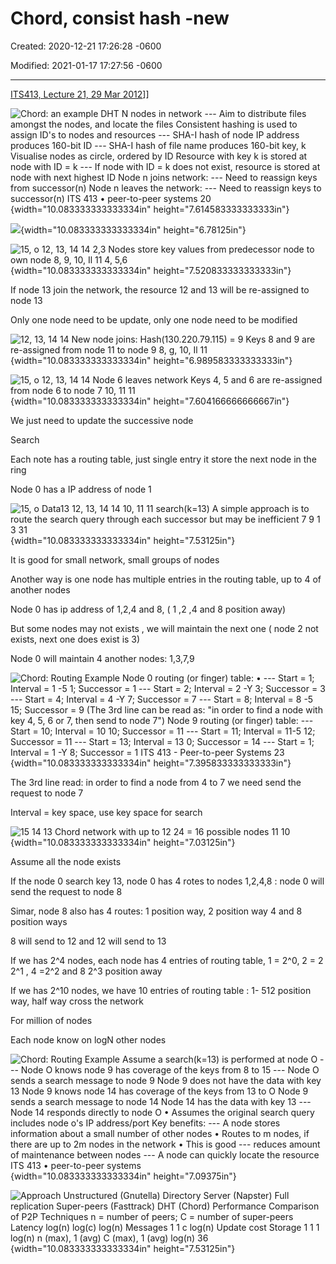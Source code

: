 # Chord,  consist hash -new 

Created: 2020-12-21 17:26:28 -0600

Modified: 2021-01-17 17:27:56 -0600

---

[ITS413, Lecture 21, 29 Mar 2012](https://www.youtube.com/watch?v=qqv4OJ5Lc4E&list=PLfTHgzgSsUiRbuCTkkA8O4ADz17jf6aY3&index=1&t=4262s)]]







![Chord: an example DHT N nodes in network --- Aim to distribute files amongst the nodes, and locate the files Consistent hashing is used to assign ID's to nodes and resources --- SHA-I hash of node IP address produces 160-bit ID --- SHA-I hash of file name produces 160-bit key, k Visualise nodes as circle, ordered by ID Resource with key k is stored at node with ID = k --- If node with ID = k does not exist, resource is stored at node with next highest ID Node n joins network: --- Need to reassign keys from successor(n) Node n leaves the network: --- Need to reassign keys to successor(n) ITS 413 • peer-to-peer systems 20 ](../../../media/Web-crawler-^MP2p-Consistent-Hash-Basic-Chord,--consist-hash--new-image1.png){width="10.083333333333334in" height="7.614583333333333in"}



![](../../../media/Web-crawler-^MP2p-Consistent-Hash-Basic-Chord,--consist-hash--new-image2.png){width="10.083333333333334in" height="6.78125in"}





























![15, o 12, 13, 14 14 2,3 Nodes store key values from predecessor node to own node 8, 9, 10, Il 11 4, 5,6 ](../../../media/Web-crawler-^MP2p-Consistent-Hash-Basic-Chord,--consist-hash--new-image3.png){width="10.083333333333334in" height="7.520833333333333in"}



If node 13 join the network, the resource 12 and 13 will be re-assigned to node 13

Only one node need to be update, only one node need to be modified

![12, 13, 14 14 New node joins: Hash(130.220.79.115) = 9 Keys 8 and 9 are re-assigned from node 11 to node 9 8, g, 10, Il 11 ](../../../media/Web-crawler-^MP2p-Consistent-Hash-Basic-Chord,--consist-hash--new-image4.png){width="10.083333333333334in" height="6.989583333333333in"}

![15, o 12, 13, 14 14 Node 6 leaves network Keys 4, 5 and 6 are re-assigned from node 6 to node 7 10, 11 11 ](../../../media/Web-crawler-^MP2p-Consistent-Hash-Basic-Chord,--consist-hash--new-image5.png){width="10.083333333333334in" height="7.604166666666667in"}

We just need to update the successive node



Search



Each note has a routing table, just single entry it store the next node in the ring

Node 0 has a IP address of node 1



![15, o Data13 12, 13, 14 14 10, 11 11 search(k=13) A simple approach is to route the search query through each successor but may be inefficient 7 9 1 3 31 ](../../../media/Web-crawler-^MP2p-Consistent-Hash-Basic-Chord,--consist-hash--new-image6.png){width="10.083333333333334in" height="7.53125in"}



It is good for small network, small groups of nodes



Another way is one node has multiple entries in the routing table, up to 4 of another nodes



Node 0 has ip address of 1,2,4 and 8, ( 1 ,2 ,4 and 8 position away)



But some nodes may not exists , we will maintain the next one ( node 2 not exists, next one does exist is 3)



Node 0 will maintain 4 another nodes: 1,3,7,9

![Chord: Routing Example Node 0 routing (or finger) table: • --- Start = 1; Interval = 1 -5 1; Successor = 1 --- Start = 2; Interval = 2 -Y 3; Successor = 3 --- Start = 4; Interval = 4 -Y 7; Successor = 7 --- Start = 8; Interval = 8 -5 15; Successor = 9 (The 3rd line can be read as: "in order to find a node with key 4, 5, 6 or 7, then send to node 7") Node 9 routing (or finger) table: --- Start = 10; Interval = 10 10; Successor = 11 --- Start = 11; Interval = 11-5 12; Successor = 11 --- Start = 13; Interval = 13 0; Successor = 14 --- Start = 1; Interval = 1 -Y 8; Successor = 1 ITS 413 - Peer-to-peer Systems 23 ](../../../media/Web-crawler-^MP2p-Consistent-Hash-Basic-Chord,--consist-hash--new-image7.png){width="10.083333333333334in" height="7.395833333333333in"}





The 3rd line read: in order to find a node from 4 to 7 we need send the request to node 7



Interval = key space, use key space for search









![15 14 13 Chord network with up to 12 24 = 16 possible nodes 11 10 ](../../../media/Web-crawler-^MP2p-Consistent-Hash-Basic-Chord,--consist-hash--new-image8.png){width="10.083333333333334in" height="7.03125in"}









Assume all the node exists



If the node 0 search key 13, node 0 has 4 rotes to nodes 1,2,4,8 : node 0 will send the request to node 8





Simar, node 8 also has 4 routes: 1 position way, 2 position way 4 and 8 position ways

8 will send to 12 and 12 will send to 13





If we has 2^4 nodes, each node has 4 entries of routing table, 1 = 2^0, 2 = 2 2^1 , 4 =2^2 and 8 2^3 position away



If we has 2^10 nodes, we have 10 entries of routing table : 1- 512 position way, half way cross the network





For million of nodes



Each node know on logN other nodes







![Chord: Routing Example Assume a search(k=13) is performed at node O --- Node O knows node 9 has coverage of the keys from 8 to 15 --- Node O sends a search message to node 9 Node 9 does not have the data with key 13 Node 9 knows node 14 has coverage of the keys from 13 to O Node 9 sends a search message to node 14 Node 14 has the data with key 13 --- Node 14 responds directly to node O • Assumes the original search query includes node o's IP address/port Key benefits: --- A node stores information about a small number of other nodes • Routes to m nodes, if there are up to 2m nodes in the network • This is good --- reduces amount of maintenance between nodes --- A node can quickly locate the resource ITS 413 • peer-to-peer systems ](../../../media/Web-crawler-^MP2p-Consistent-Hash-Basic-Chord,--consist-hash--new-image9.png){width="10.083333333333334in" height="7.09375in"}



![Approach Unstructured (Gnutella) Directory Server (Napster) Full replication Super-peers (Fasttrack) DHT (Chord) Performance Comparison of P2P Techniques n = number of peers; C = number of super-peers Latency log(n) log(c) log(n) Messages 1 1 c log(n) Update cost Storage 1 1 1 log(n) n (max), 1 (avg) C (max), 1 (avg) log(n) 36 ](../../../media/Web-crawler-^MP2p-Consistent-Hash-Basic-Chord,--consist-hash--new-image10.png){width="10.083333333333334in" height="7.53125in"}










